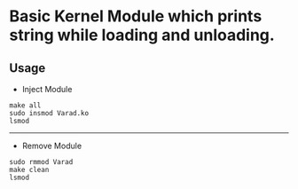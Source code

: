 # Basic Kernel Module which prints string while loading and unloading.

## Usage

- Inject Module
```
make all
sudo insmod Varad.ko
lsmod
```
-------------------------
- Remove Module
```
sudo rmmod Varad
make clean
lsmod
```
